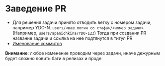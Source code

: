 # Заведение PR

* Для решения задачи принято отводить ветку с номером задачи, например YDO-N. `users/<ваш логин со стафа>/<номер задачи>` (Например, `users/apanichkina/YDO-123`)
Тогда при создании PR название задачи и ссылка на нее подтянутся в титул PR
* [Именование коммитов](https://github.com/conventional-changelog/commitlint/#what-is-commitlint)

**Внимание**: любое изменение проводим через задачи, иначе дежурным будет сложно ловить баги в релизах и проде

